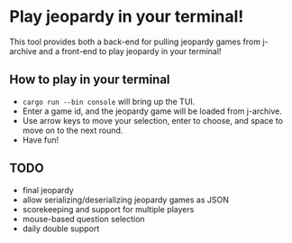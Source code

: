 # Play jeopardy in your terminal!

This tool provides both a back-end for pulling jeopardy games from j-archive and a front-end to play jeopardy in your terminal!

## How to play in your terminal
- `cargo run --bin console` will bring up the TUI.
- Enter a game id, and the jeopardy game will be loaded from j-archive.
- Use arrow keys to move your selection, enter to choose, and space to move on to the next round.
- Have fun!

## TODO
- final jeopardy
- allow serializing/deserializing jeopardy games as JSON
- scorekeeping and support for multiple players
- mouse-based question selection
- daily double support
